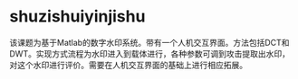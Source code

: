 # shuzishuiyinjishu
该课题为基于Matlab的数字水印系统。带有一个人机交互界面。方法包括DCT和DWT。实现方式流程为水印进入到载体进行，各种参数可调到攻击提取出水印，对这个水印进行评价。需要在人机交互界面的基础上进行相应拓展。
